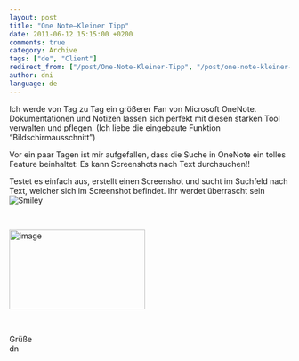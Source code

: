 ```yaml
---
layout: post
title: "One Note–Kleiner Tipp"
date: 2011-06-12 15:15:00 +0200
comments: true
category: Archive
tags: ["de", "Client"]
redirect_from: ["/post/One-Note-Kleiner-Tipp", "/post/one-note-kleiner-tipp"]
author: dni
language: de
---
```

<!-- more -->
<p>Ich werde von Tag zu Tag ein gr&ouml;&szlig;erer Fan von Microsoft OneNote. Dokumentationen und Notizen lassen sich perfekt mit diesen starken Tool verwalten und pflegen. (Ich liebe die eingebaute Funktion &ldquo;Bildschirmausschnitt&rdquo;)</p>
<p>Vor ein paar Tagen ist mir aufgefallen, dass die Suche in OneNote ein tolles Feature beinhaltet: Es kann Screenshots nach Text durchsuchen!!</p>
<p>Testet es einfach aus, erstellt einen Screenshot und sucht im Suchfeld nach Text, welcher sich im Screenshot befindet. Ihr werdet &uuml;berrascht sein <img class="wlEmoticon wlEmoticon-smile" src="/assets/archive/wlEmoticon-smile.png" alt="Smiley" /></p>
<p>&nbsp;</p>
<p><a href="/assets/archive/image_315.png"><img style="background-image: none; margin: 0px; padding-left: 0px; padding-right: 0px; display: inline; padding-top: 0px; border: 0px;" title="image" src="/assets/archive/image_thumb_313.png" alt="image" width="244" height="143" border="0" /></a></p>
<p>&nbsp;</p>
<p>Gr&uuml;&szlig;e <br />dn</p>

